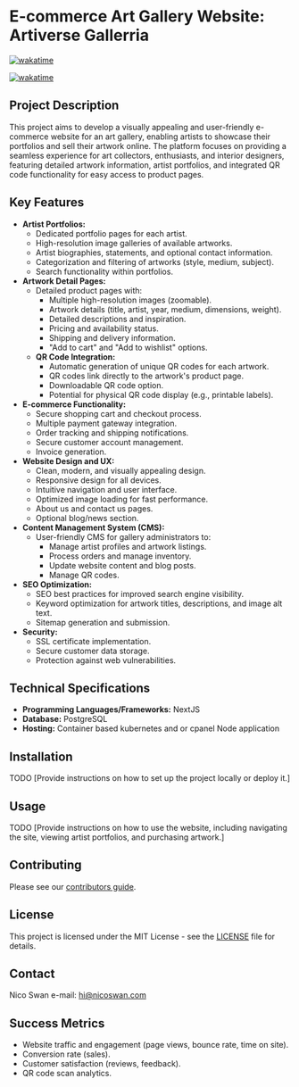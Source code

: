 # E-commerce Art Gallery Website: Artiverse Gallerria
[![wakatime](https://wakatime.com/badge/user/51cddd85-c511-4b03-b6f1-57ae91619f53/project/f87ff665-d3df-4e8c-ae72-35dd79ded07a.svg)](https://wakatime.com/badge/user/51cddd85-c511-4b03-b6f1-57ae91619f53/project/f87ff665-d3df-4e8c-ae72-35dd79ded07a)

[![wakatime](https://wakatime.com/badge/user/51cddd85-c511-4b03-b6f1-57ae91619f53/project/f87ff665-d3df-4e8c-ae72-35dd79ded07a.svg)](https://wakatime.com/badge/user/51cddd85-c511-4b03-b6f1-57ae91619f53/project/f87ff665-d3df-4e8c-ae72-35dd79ded07a)

## Project Description

This project aims to develop a visually appealing and user-friendly e-commerce website for an art gallery, enabling artists to showcase their portfolios and sell their artwork online. The platform focuses on providing a seamless experience for art collectors, enthusiasts, and interior designers, featuring detailed artwork information, artist portfolios, and integrated QR code functionality for easy access to product pages.

## Key Features

- **Artist Portfolios:**
  - Dedicated portfolio pages for each artist.
  - High-resolution image galleries of available artworks.
  - Artist biographies, statements, and optional contact information.
  - Categorization and filtering of artworks (style, medium, subject).
  - Search functionality within portfolios.
- **Artwork Detail Pages:**
  - Detailed product pages with:
    - Multiple high-resolution images (zoomable).
    - Artwork details (title, artist, year, medium, dimensions, weight).
    - Detailed descriptions and inspiration.
    - Pricing and availability status.
    - Shipping and delivery information.
    - "Add to cart" and "Add to wishlist" options.
  - **QR Code Integration:**
    - Automatic generation of unique QR codes for each artwork.
    - QR codes link directly to the artwork's product page.
    - Downloadable QR code option.
    - Potential for physical QR code display (e.g., printable labels).
- **E-commerce Functionality:**
  - Secure shopping cart and checkout process.
  - Multiple payment gateway integration.
  - Order tracking and shipping notifications.
  - Secure customer account management.
  - Invoice generation.
- **Website Design and UX:**
  - Clean, modern, and visually appealing design.
  - Responsive design for all devices.
  - Intuitive navigation and user interface.
  - Optimized image loading for fast performance.
  - About us and contact us pages.
  - Optional blog/news section.
- **Content Management System (CMS):**
  - User-friendly CMS for gallery administrators to:
    - Manage artist profiles and artwork listings.
    - Process orders and manage inventory.
    - Update website content and blog posts.
    - Manage QR codes.
- **SEO Optimization:**
  - SEO best practices for improved search engine visibility.
  - Keyword optimization for artwork titles, descriptions, and image alt text.
  - Sitemap generation and submission.
- **Security:**
  - SSL certificate implementation.
  - Secure customer data storage.
  - Protection against web vulnerabilities.

## Technical Specifications

- **Programming Languages/Frameworks:** NextJS
- **Database:** PostgreSQL
- **Hosting:** Container based kubernetes and or cpanel Node application

## Installation

TODO [Provide instructions on how to set up the project locally or deploy it.]

## Usage

TODO [Provide instructions on how to use the website, including navigating the site, viewing artist portfolios, and purchasing artwork.]

## Contributing

Please see our [contributors guide](./CONTRIBUTORS.md).

## License

This project is licensed under the MIT License - see the [LICENSE](LICENSE) file for details.

## Contact

Nico Swan e-mail: [hi@nicoswan.com](mailto://hi@nicoswan.com)

## Success Metrics

- Website traffic and engagement (page views, bounce rate, time on site).
- Conversion rate (sales).
- Customer satisfaction (reviews, feedback).
- QR code scan analytics.
